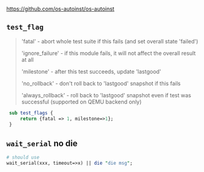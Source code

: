 https://github.com/os-autoinst/os-autoinst

## `test_flag`

> 'fatal' - abort whole test suite if this fails (and set overall state 'failed')
>
> 'ignore_failure' - if this module fails, it will not affect the overall result at all
>
> 'milestone' - after this test succeeds, update 'lastgood'
>
> 'no_rollback' - don't roll back to 'lastgood' snapshot if this fails
>
> 'always_rollback' - roll back to 'lastgood' snapshot even if test was successful (supported on QEMU backend only)


```perl
 sub test_flags {
     return {fatal => 1, milestone=>1};
 }
```

## `wait_serial` no die

```perl
# should use
wait_serial(xxx, timeout=>x) || die "die msg";
```
